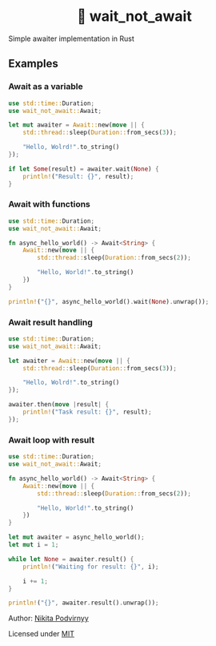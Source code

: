 <h1 align="center">🦀 wait_not_await</h1>

Simple awaiter implementation in Rust

## Examples

### Await as a variable

```rs
use std::time::Duration;
use wait_not_await::Await;

let mut awaiter = Await::new(move || {
    std::thread::sleep(Duration::from_secs(3));

    "Hello, Wolrd!".to_string()
});

if let Some(result) = awaiter.wait(None) {
    println!("Result: {}", result);
}
```

### Await with functions

```rs
use std::time::Duration;
use wait_not_await::Await;

fn async_hello_world() -> Await<String> {
    Await::new(move || {
        std::thread::sleep(Duration::from_secs(2));

        "Hello, World!".to_string()
    })
}

println!("{}", async_hello_world().wait(None).unwrap());
```

### Await result handling

```rs
use std::time::Duration;
use wait_not_await::Await;

let awaiter = Await::new(move || {
    std::thread::sleep(Duration::from_secs(3));

    "Hello, Wolrd!".to_string()
});

awaiter.then(move |result| {
    println!("Task result: {}", result);
});
```

### Await loop with result

```rs
use std::time::Duration;
use wait_not_await::Await;

fn async_hello_world() -> Await<String> {
    Await::new(move || {
        std::thread::sleep(Duration::from_secs(2));

        "Hello, World!".to_string()
    })
}

let mut awaiter = async_hello_world();
let mut i = 1;

while let None = awaiter.result() {
    println!("Waiting for result: {}", i);

    i += 1;
}

println!("{}", awaiter.result().unwrap());
```

Author: [Nikita Podvirnyy](https://vk.com/technomindlp)

Licensed under [MIT](LICENSE)
